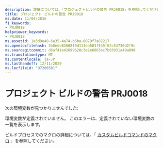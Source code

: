 ```yaml
---
description: 詳細については、「プロジェクトビルドの警告 PRJ0018」を参照してください。
title: プロジェクト ビルドの警告 PRJ0018
ms.date: 11/04/2016
f1_keywords:
- PRJ0018
helpviewer_keywords:
- PRJ0018
ms.assetid: 1a3d9e40-6a35-4a74-b6ba-8079f7a82217
ms.openlocfilehash: 3b0edb63668f9d113ea583f545f62c54736d2f9c
ms.sourcegitcommit: d6af41e42699628c3e2e6063ec7b03931a49a098
ms.translationtype: MT
ms.contentlocale: ja-JP
ms.lasthandoff: 12/11/2020
ms.locfileid: "97206501"
---
```

# <a name="project-build-warning-prj0018"></a>プロジェクト ビルドの警告 PRJ0018

次の環境変数が見つかりませんでした:

環境変数が定義されていません。 このエラーは、定義されていない環境変数の一覧を表示します。

ビルドプロセスでのマクロの詳細については、「 [カスタムビルドコマンドのマクロ](../../build/reference/common-macros-for-build-commands-and-properties.md) 」を参照してください。
